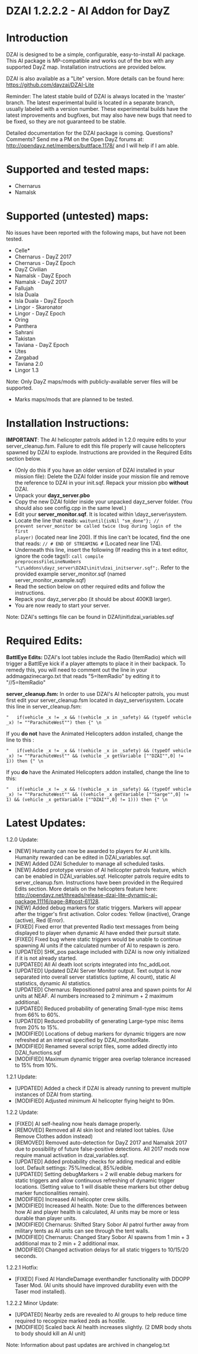 DZAI 1.2.2.2 - AI Addon for DayZ
============


Introduction
============

DZAI is designed to be a simple, configurable, easy-to-install AI package. This AI package is MP-compatible and works out of the box with any supported DayZ map. Installation instructions are provided below.

DZAI is also available as a "Lite" version. More details can be found here: https://github.com/dayzai/DZAI-Lite

Reminder: The latest stable build of DZAI is always located in the 'master' branch. The latest experimental build is located in a separate branch, usually labeled with a version number. These experimental builds have the latest improvements and bugfixes, but may also have new bugs that need to be fixed, so they are not guaranteed to be stable.

Detailed documentation for the DZAI package is coming. Questions? Comments? Send me a PM on the Open DayZ forums at: http://opendayz.net/members/buttface.1178/ and I will help if I am able.


Supported and tested maps:
============
- Chernarus
- Namalsk

Supported (untested) maps:
============
No issues have been reported with the following maps, but have not been tested.
- Celle*
- Chernarus - DayZ 2017
- Chernarus - DayZ Epoch
- DayZ Civilian
- Namalsk - DayZ Epoch
- Namalsk - DayZ 2017
- Fallujah
- Isla Duala
- Isla Duala - DayZ Epoch
- Lingor - Skaronator
- Lingor - DayZ Epoch
- Oring
- Panthera
- Sahrani
- Takistan
- Taviana - DayZ Epoch
- Utes
- Zargabad
- Taviana 2.0
- Lingor 1.3

Note: Only DayZ maps/mods with publicly-available server files will be supported.
* Marks maps/mods that are planned to be tested.

Installation Instructions:
============
<b>IMPORTANT</b>: The AI helicopter patrols added in 1.2.0 require edits to your server_cleanup.fsm. Failure to edit this file properly will cause helicopters spawned by DZAI to explode. Instructions are provided in the Required Edits section below.
- (Only do this if you have an older version of DZAI installed in your mission file): Delete the DZAI folder inside your mission file and remove the reference to DZAI in your init.sqf. Repack your mission pbo <b>without</b> DZAI.
- Unpack your <b>dayz_server.pbo</b>
- Copy the new DZAI folder inside your unpacked dayz_server folder. (You should also see config.cpp in the same level.)
- Edit your <b>server_monitor.sqf</b>. It is located within \dayz_server\system. 
- Locate the line that reads: <code>waituntil{isNil "sm_done"}; // prevent server_monitor be called twice (bug during login of the first player)</code> (located near line 200). If this line can't be located, find the one that reads: <code>// # END OF STREAMING #</code> (Located near line 174).
- Underneath this line, insert the following (If reading this in a text editor, ignore the code tags!): <code>call compile preprocessFileLineNumbers "\z\addons\dayz_server\DZAI\init\dzai_initserver.sqf";</code>. Refer to the provided example server_monitor.sqf (named server_monitor_example.sqf)
- Read the section below on other required edits and follow the instructions.
- Repack your dayz_server.pbo (it should be about 400KB larger).
- You are now ready to start your server.

Note: DZAI's settings file can be found in DZAI\init\dzai_variables.sqf

Required Edits:
============

<b>BattlEye Edits:</b>
DZAI's loot tables include the Radio (ItemRadio) which will trigger a BattlEye kick if a player attempts to place it in their backpack. To remedy this, you will need to comment out the line in your addmagazinecargo.txt that reads "5=ItemRadio" by editing it to "//5=ItemRadio"

<b>server_cleanup.fsm:</b>
In order to use DZAI's AI helicopter patrols, you must first edit your server_cleanup.fsm located in dayz_server\system. Locate this line in server_cleanup.fsm:


	"  	if(vehicle _x != _x && !(vehicle _x in _safety) && (typeOf vehicle _x) != ""ParachuteWest"") then {" \n

	
If you <b>do not</b> have the Animated Helicopters addon installed, change the line to this :


	"  	if(vehicle _x != _x && !(vehicle _x in _safety) && (typeOf vehicle _x) != ""ParachuteWest"" && (vehicle _x getVariable [""DZAI"",0] != 1)) then {" \n
 
 
If you <b>do</b> have the Animated Helicopters addon installed, change the line to this:


	"  	if(vehicle _x != _x && !(vehicle _x in _safety) && (typeOf vehicle _x) != ""ParachuteWest"" && ((vehicle _x getVariable [""Sarge"",0] != 1) && (vehicle _x getVariable [""DZAI"",0] != 1))) then {" \n

	
Latest Updates:
============

1.2.0 Update:

- [NEW] Humanity can now be awarded to players for AI unit kills. Humanity rewarded can be edited in DZAI_variables.sqf.
- [NEW] Added DZAI Scheduler to manage all scheduled tasks.
- [NEW] Added prototype version of AI helicopter patrols feature, which can be enabled in DZAI_variables.sqf. Helicopter patrols require edits to server_cleanup.fsm. Instructions have been provided in the Required Edits section. More details on the helicopters feature here: http://opendayz.net/threads/release-dzai-lite-dynamic-ai-package.11116/page-8#post-61128.
- [NEW] Added debug markers for static triggers. Markers will appear after the trigger's first activation. Color codes: Yellow (inactive), Orange (active), Red (Error).
- [FIXED] Fixed error that prevented Radio text messages from being displayed to player when dynamic AI have ended their pursuit state.
- [FIXED] Fixed bug where static triggers would be unable to continue spawning AI units if the calculated number of AI to respawn is zero.
- [UPDATED] SHK_pos package included with DZAI is now only initialized if it is not already started.
- [UPDATED] All AI death loot scripts integrated into fnc_addLoot.
- [UPDATED] Updated DZAI Server Monitor output. Text output is now separated into overall server statistics (uptime, AI count), static AI statistics, dynamic AI statistics.
- [UPDATED] Chernarus: Repositioned patrol area and spawn points for AI units at NEAF. AI numbers increased to 2 minimum + 2 maximum additional.
- [UPDATED] Reduced probability of generating Small-type misc items from 66% to 60%.
- [UPDATED] Reduced probability of generating Large-type misc items from 20% to 15%.
- [MODIFIED] Locations of debug markers for dynamic triggers are now refreshed at an interval specified by DZAI_monitorRate.
- [MODIFIED] Renamed several script files, some added directly into DZAI_functions.sqf
- [MODIFIED] Maximum dynamic trigger area overlap tolerance increased to 15% from 10%.

1.2.1 Update:

- [UPDATED] Added a check if DZAI is already running to prevent multiple instances of DZAI from starting.
- [MODIFIED] Adjusted minimum AI helicopter flying height to 90m.

1.2.2 Update:

- [FIXED] AI self-healing now heals damage properly.
- [REMOVED] Removed all AI skin loot and related loot tables. (Use Remove Clothes addon instead)
- [REMOVED] Removed auto-detection for DayZ 2017 and Namalsk 2017 due to possibility of future false-positive detections. All 2017 mods now require manual activation in dzai_variables.sqf.
- [UPDATED] Added probability checks for adding medical and edible loot. Default settings: 75%/medical, 85%/edible.
- [UPDATED] Setting debugMarkers = 2 will enable debug markers for static triggers and allow continuous refreshing of dynamic trigger locations. (Setting value to 1 will disable these markers but other debug marker functionalities remain).
- [MODIFIED] Increased AI helicopter crew skills.
- [MODIFIED] Increased AI health. Note: Due to the differences between how AI and player health is calculated, AI units may be more or less durable than player units.
- [MODIFIED] Chernarus: Shifted Stary Sobor AI patrol further away from military tents as AI units can see through the tent walls.
- [MODIFIED] Chernarus: Changed Stary Sobor AI spawns from 1 min + 3 additional max to 2 min + 2 additional max.
- [MODIFIED] Changed activation delays for all static triggers to 10/15/20 seconds.

1.2.2.1 Hotfix:

- [FIXED] Fixed AI HandleDamage eventhandler functionality with DDOPP Taser Mod. (AI units should have improved durability even with the Taser mod installed).

1.2.2.2 Minor Update:

- [UPDATED] Nearby zeds are revealed to AI groups to help reduce time required to recognize marked zeds as hostile.
- [MODIFIED] Scaled back AI health increases slightly. (2 DMR body shots to body should kill an AI unit)

Note: Information about past updates are archived in changelog.txt
